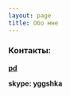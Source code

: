 ```yaml
---
layout: page
title: Обо мне
---
```


### Контакты:

**[pd](http://prodota.ru/forum/index.php?showuser=76579)**

**skype: yggshka**
